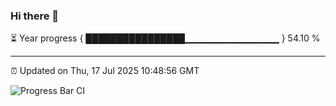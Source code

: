 ### Hi there 👋

⏳ Year progress { ████████████████▁▁▁▁▁▁▁▁▁▁▁▁▁▁ } 54.10 %

---

⏰ Updated on Thu, 17 Jul 2025 10:48:56 GMT

![Progress Bar CI](https://github.com/IshwaranRudhara/GIT-ACTION/workflows/Progress%20Bar%20CI/badge.svg)
